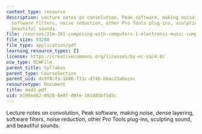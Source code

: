 ```yaml
---
content_type: resource
description: Lecture notes on convolution, Peak software, making noise, dense layering,
  software filters, noise reduction, other Pro Tools plug-ins, sculpting sound, and
  beautiful sounds.
file: /courses/21m-361-composing-with-computers-i-electronic-music-composition-spring-2008/b198ed8289288e0f00fe181d85bf5d5c_mod3.pdf
file_size: 93288
file_type: application/pdf
learning_resource_types: []
license: https://creativecommons.org/licenses/by-nc-sa/4.0/
ocw_type: OCWFile
parent_title: Syllabus
parent_type: CourseSection
parent_uid: dc9f8cfa-1b86-f31c-d746-bbac23a6ecec
resourcetype: Document
title: mod3.pdf
uid: b198ed82-8928-8e0f-00fe-181d85bf5d5c
---
```

Lecture notes on convolution, Peak software, making noise, dense layering, software filters, noise reduction, other Pro Tools plug-ins, sculpting sound, and beautiful sounds.